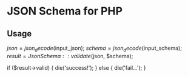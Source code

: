 # JSON Schema for PHP

## Usage

  $json = json_decode($input_json);
  $schema = json_decode($input_schema);
  $result = JsonSchema::validate($json, $schema);
  
  if ($result->valid) {
    die('success!');
  }
  else {
    die('fail...');
  }
